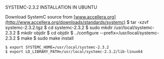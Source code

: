  SYSTEMC-2.3.2 INSTALLATION IN UBUNTU

Download SystemC source from [www.accellera.org](http://www.accellera.org/downloads/standards/systemc)
    $ tar -xzvf systemc-2.3.2.tgz
    $ cd systemc-2.3.2
    $ sudo mkdir /usr/local/systemc-2.3.2
    $ mkdir objdir
    $ cd objdir
    $ ../configure --prefix=/usr/local/systemc-2.3.2
    $ make 
    $ sudo make install
    
    $ export SYSTEMC_HOME=/usr/local/systemc-2.3.2
    $ export LD_LIBRARY_PATH=/usr/local/systemc-2.3.2/lib-linux64 
    
